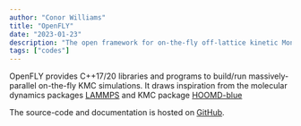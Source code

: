 ```yaml
---
author: "Conor Williams"
title: "OpenFLY"
date: "2023-01-23"
description: "The open framework for on-the-fly off-lattice kinetic Monte Carlo simulations."
tags: ["codes"]
---
```



OpenFLY provides C++17/20 libraries and programs to build/run massively-parallel on-the-fly KMC simulations. It draws inspiration from the molecular dynamics packages [LAMMPS](https://www.lammps.org) and KMC package [HOOMD-blue](https://glotzerlab.engin.umich.edu/hoomd-blue/)

The source-code and documentation is hosted on [GitHub](https://github.com/ConorWilliams/openFLY).
